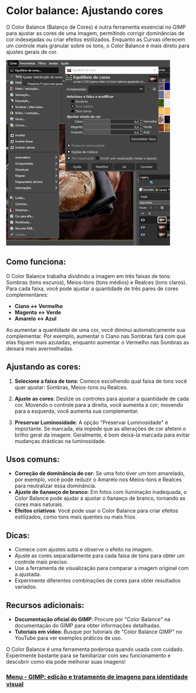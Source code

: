 # Color balance: Ajustando cores

O Color Balance (Balanço de Cores) é outra ferramenta essencial no GIMP para ajustar as cores de uma imagem, permitindo corrigir dominâncias de cor indesejadas ou criar efeitos estilizados.  Enquanto as Curvas oferecem um controle mais granular sobre os tons, o Color Balance é mais direto para ajustes gerais de cor.

<img src="./img/ajuste-cores-01.PNG">

## Como funciona:

O Color Balance trabalha dividindo a imagem em três faixas de tons: Sombras (tons escuros), Meios-tons (tons médios) e Realces (tons claros). Para cada faixa, você pode ajustar a quantidade de três pares de cores complementares:

- **Ciano ↔ Vermelho**
- **Magenta ↔ Verde**
- **Amarelo ↔ Azul**

Ao aumentar a quantidade de uma cor, você diminui automaticamente sua complementar.  Por exemplo, aumentar o Ciano nas Sombras fará com que elas fiquem mais azuladas, enquanto aumentar o Vermelho nas Sombras as deixará mais avermelhadas.

## Ajustando as cores:

1. **Selecione a faixa de tons**: Comece escolhendo qual faixa de tons você quer ajustar: Sombras, Meios-tons ou Realces.

2. **Ajuste as cores**: Deslize os controles para ajustar a quantidade de cada cor.  Movendo o controle para a direita, você aumenta a cor; movendo para a esquerda, você aumenta sua complementar.

3. **Preservar Luminosidade**: A opção "Preservar Luminosidade" é importante. Se marcada, ela impede que as alterações de cor afetem o brilho geral da imagem. Geralmente, é bom deixá-la marcada para evitar mudanças drásticas na luminosidade.

## Usos comuns:

- **Correção de dominância de cor**: Se uma foto tiver um tom amarelado, por exemplo, você pode reduzir o Amarelo nos Meios-tons e Realces para neutralizar essa dominância.
- **Ajuste de баланço de branco**: Em fotos com iluminação inadequada, o Color Balance pode ajudar a ajustar o баланço de branco, tornando as cores mais naturais.
- **Efeitos criativos**: Você pode usar o Color Balance para criar efeitos estilizados, como tons mais quentes ou mais frios.

## Dicas:

- Comece com ajustes sutis e observe o efeito na imagem.
- Ajuste as cores separadamente para cada faixa de tons para obter um controle mais preciso.
- Use a ferramenta de visualização para comparar a imagem original com a ajustada.
- Experimente diferentes combinações de cores para obter resultados variados.

## Recursos adicionais:

- **Documentação oficial do GIMP**: Procure por "Color Balance" na documentação do GIMP para obter informações detalhadas.
- **Tutoriais em vídeo**: Busque por tutoriais de "Color Balance GIMP" no YouTube para ver exemplos práticos de uso.

O Color Balance é uma ferramenta poderosa quando usada com cuidado.  Experimente bastante para se familiarizar com seu funcionamento e descobrir como ela pode melhorar suas imagens!

### [Menu - GIMP: edição e tratamento de imagens para identidade visual](menu.md)